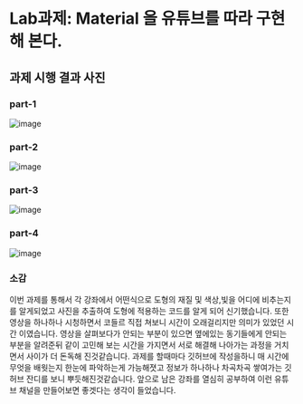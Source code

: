 # Lab과제: Material 을 유튜브를 따라 구현해 본다.

## 과제 시행 결과 사진
### part-1
![image](https://github.com/JunYoung0404/aigraphics/assets/50895748/4dc781e2-3b59-4800-ab91-5d998650b167)


### part-2
![image](https://github.com/JunYoung0404/aigraphics/assets/50895748/6947281d-860d-4cd9-8658-3fe562a3063f)


### part-3
![image](https://github.com/JunYoung0404/aigraphics/assets/50895748/d41f53d9-6b55-4040-bc4e-202f7cd73009)

### part-4

![image](https://github.com/JunYoung0404/aigraphics/assets/50895748/269f8929-aac0-4ca2-bf96-2f6d57cc4cdb)

### 소감
이번 과제를 통해서 각 강좌에서 어떤식으로 도형의 재질 및 색상,빛을 어디에 비추는지를 알게되었고 사진을 추출하여 도형에 적용하는 코드를 알게 되어 신기했습니다. 또한 영상을 하나하나 시청하면서 코들르 직접 쳐보니 시간이 오래걸리지만 의미가 있었던 시간 이였습니다. 영상을 살펴보다가 안되는 부분이 있으면 옆에있는 동기들에게 안되는 부분을 알려준뒤 같이 고민해 보는 시간을 가지면서 서로 해결해 나아가는 과정을 거치면서 사이가 더 돈독해 진것같습니다. 과제를 할때마다 깃허브에 작성을하니 매 시간에 무엇을 배웟는지 한눈에 파악하는게 가능해졋고 정보가 하나하나 차곡차곡 쌓여가는 깃허브 잔디를 보니 뿌듯해진것같습니다. 앞으로 남은 강좌를 열심히 공부하여 이런 유튜브 채널을 만들어보면 좋겟다는 생각이 들었습니다.

 
